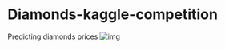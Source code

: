 # Diamonds-kaggle-competition
Predicting diamonds prices
![img]("https://github.com/SergioCaler0/Diamonds-kaggle-competition/blob/main/img/imgREADME.png")
